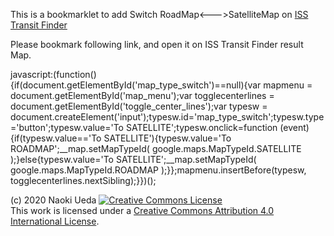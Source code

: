 This is a bookmarklet to add Switch RoadMap<--->SatelliteMap on [ISS Transit Finder](https://transit-finder.com)
 
Please bookmark following link, and open it on ISS Transit Finder result Map.

javascript:(function(){if(document.getElementById('map_type_switch')==null){var mapmenu = document.getElementById('map_menu');var togglecenterlines = document.getElementById('toggle_center_lines');var typesw = document.createElement('input');typesw.id='map_type_switch';typesw.type='button';typesw.value='To SATELLITE';typesw.onclick=function (event) {if(typesw.value=='To SATELLITE'){typesw.value='To ROADMAP';__map.setMapTypeId( google.maps.MapTypeId.SATELLITE );}else{typesw.value='To SATELLITE';__map.setMapTypeId( google.maps.MapTypeId.ROADMAP );}};mapmenu.insertBefore(typesw, togglecenterlines.nextSibling);}})();

(c) 2020 Naoki Ueda 
<a rel="license" href="http://creativecommons.org/licenses/by/4.0/"><img alt="Creative Commons License" style="border-width:0" src="https://i.creativecommons.org/l/by/4.0/80x15.png" /></a><br />This work is licensed under a <a rel="license" href="http://creativecommons.org/licenses/by/4.0/">Creative Commons Attribution 4.0 International License</a>.</body>

